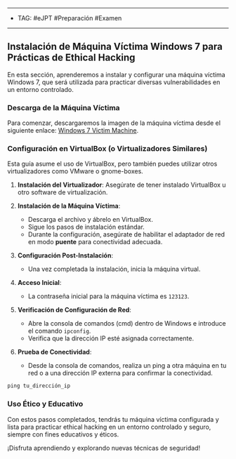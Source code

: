 
----
- TAG: #eJPT #Preparación #Examen 
----
## Instalación de Máquina Víctima Windows 7 para Prácticas de Ethical Hacking

En esta sección, aprenderemos a instalar y configurar una máquina víctima Windows 7, que será utilizada para practicar diversas vulnerabilidades en un entorno controlado.

### Descarga de la Máquina Víctima

Para comenzar, descargaremos la imagen de la máquina víctima desde el siguiente enlace: [Windows 7 Victim Machine](https://drive.google.com/file/d/11oWEHwqu9AOKNwBU483abdGhnxJaZKT5/view?usp=sharing).

### Configuración en VirtualBox (o Virtualizadores Similares)

Esta guía asume el uso de VirtualBox, pero también puedes utilizar otros virtualizadores como VMware o gnome-boxes.

1. **Instalación del Virtualizador**: Asegúrate de tener instalado VirtualBox u otro software de virtualización.
    
2. **Instalación de la Máquina Víctima**:
    
    - Descarga el archivo y ábrelo en VirtualBox.
    - Sigue los pasos de instalación estándar.
    - Durante la configuración, asegúrate de habilitar el adaptador de red en modo **puente** para conectividad adecuada.
3. **Configuración Post-Instalación**:
    
    - Una vez completada la instalación, inicia la máquina virtual.
4. **Acceso Inicial**: 
    
    - La contraseña inicial para la máquina víctima es `123123`.
5. **Verificación de Configuración de Red**:
    
    - Abre la consola de comandos (cmd) dentro de Windows e introduce el comando `ipconfig`.
    - Verifica que la dirección IP esté asignada correctamente.
6. **Prueba de Conectividad**:
    
    - Desde la consola de comandos, realiza un ping a otra máquina en tu red o a una dirección IP externa para confirmar la conectividad.


```cmd
ping tu_dirección_ip
```

### Uso Ético y Educativo

Con estos pasos completados, tendrás tu máquina víctima configurada y lista para practicar ethical hacking en un entorno controlado y seguro, siempre con fines educativos y éticos.

¡Disfruta aprendiendo y explorando nuevas técnicas de seguridad! 

